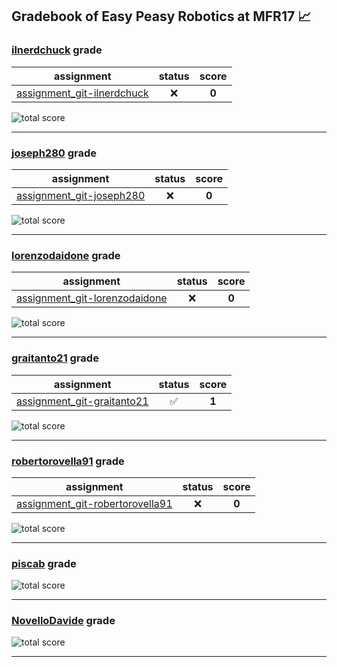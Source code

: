 ## Gradebook of Easy Peasy Robotics at MFR17 :chart_with_upwards_trend:

### [**ilnerdchuck**](https://github.com/ilnerdchuck) grade

| assignment | status | score |
|    :--:    |  :--:  | :--:  |
| [assignment_git-ilnerdchuck](https://github.com/easy-peasy-robotics/assignment_git-ilnerdchuck) | :x: | **0** |

![total score](https://img.shields.io/badge/total_score-0-orange.svg?style=flat-square)

---


### [**joseph280**](https://github.com/joseph280) grade

| assignment | status | score |
|    :--:    |  :--:  | :--:  |
| [assignment_git-joseph280](https://github.com/easy-peasy-robotics/assignment_git-joseph280) | :x: | **0** |

![total score](https://img.shields.io/badge/total_score-0-orange.svg?style=flat-square)

---


### [**lorenzodaidone**](https://github.com/lorenzodaidone) grade

| assignment | status | score |
|    :--:    |  :--:  | :--:  |
| [assignment_git-lorenzodaidone](https://github.com/easy-peasy-robotics/assignment_git-lorenzodaidone) | :x: | **0** |

![total score](https://img.shields.io/badge/total_score-0-orange.svg?style=flat-square)

---


### [**graitanto21**](https://github.com/graitanto21) grade

| assignment | status | score |
|    :--:    |  :--:  | :--:  |
| [assignment_git-graitanto21](https://github.com/easy-peasy-robotics/assignment_git-graitanto21) | :white_check_mark: | **1** |

![total score](https://img.shields.io/badge/total_score-1-brightgreen.svg?style=flat-square)

---


### [**robertorovella91**](https://github.com/robertorovella91) grade

| assignment | status | score |
|    :--:    |  :--:  | :--:  |
| [assignment_git-robertorovella91](https://github.com/easy-peasy-robotics/assignment_git-robertorovella91) | :x: | **0** |

![total score](https://img.shields.io/badge/total_score-0-orange.svg?style=flat-square)

---


### [**piscab**](https://github.com/piscab) grade

![total score](https://img.shields.io/badge/total_score-0-orange.svg?style=flat-square)

---


### [**NovelloDavide**](https://github.com/NovelloDavide) grade

![total score](https://img.shields.io/badge/total_score-0-orange.svg?style=flat-square)

---

